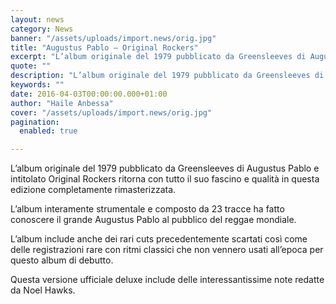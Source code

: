 ```yaml
---
layout: news
category: News
banner: "/assets/uploads/import.news/orig.jpg"
title: "Augustus Pablo – Original Rockers"
excerpt: "L’album originale del 1979 pubblicato da Greensleeves di Augustus Pablo e intitolato Original Rockers ritorna con tutto il suo fascino e qualità in questa edizione completamente rimasterizzata. L’album interamente strumentale e composto da 23 tracce ha fatto conoscere il grande Augustus Pablo al pubblico del reggae mondiale. L’album include anche dei rari cuts precedentemente scartati [&hellip"
quote: ""
description: "L’album originale del 1979 pubblicato da Greensleeves di Augustus Pablo e intitolato Original Rockers ritorna con tutto il suo fascino e qualità in questa edizione completamente rimasterizzata. L’album interamente strumentale e composto da 23 tracce ha fatto conoscere il grande Augustus Pablo al pubblico del reggae mondiale. L’album include anche dei rari cuts precedentemente scartati [&hellip"
keywords: ""
date: 2016-04-03T00:00:00.000+01:00
author: "Haile Anbessa"
cover: "/assets/uploads/import.news/orig.jpg"
pagination:
  enabled: true

---
```


  
L’album originale del 1979 pubblicato da Greensleeves di Augustus Pablo e intitolato Original Rockers ritorna con tutto il suo fascino e qualità in questa edizione completamente rimasterizzata.

L’album interamente strumentale e composto da 23 tracce ha fatto conoscere il grande Augustus Pablo al pubblico del reggae mondiale.

L’album include anche dei rari cuts precedentemente scartati così come delle registrazioni rare con ritmi classici che non vennero usati all’epoca per questo album di debutto.

Questa versione ufficiale deluxe include delle interessantissime note redatte da Noel Hawks.